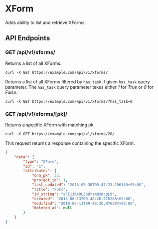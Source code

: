 # XForm

Adds ability to list and retrieve XForms.

## API Endpoints

### GET /api/v1/xforms/

Returns a list of all XForms.

```console
curl -X GET https://example.com/api/v1/xforms/
```

Returns a list of all XForms filtered by `has_task` if given `has_task` query parameter. The `has_task` query parameter takes either *1* for *True* or *0* for *False*.

```console
curl -X GET https://example.com/api/v1/xforms/?has_task=0
```

### GET /api/v1/xforms/[pk]/

Returns a specific XForm with matching pk.

```console
curl -X GET https://example.com/api/v1/xforms/20/
```

This request returns a response containing the specific XForm.

```json
{
    "data": {
        "type": "XForm",
        "id": "1",
        "attributes": {
            "ona_pk": 53,
            "project_id": 1,
            "last_updated": "2018-05-30T09:47:23.196149+03:00",
            "title": "Form",
            "id_string": "aFEjJKzULJbQYsmQzKcpL9",
            "created": "2018-06-13T09:48:20.976288+03:00",
            "modified": "2018-06-13T09:48:20.976307+03:00",
            "deleted_at": null
        }
    }
}
```
